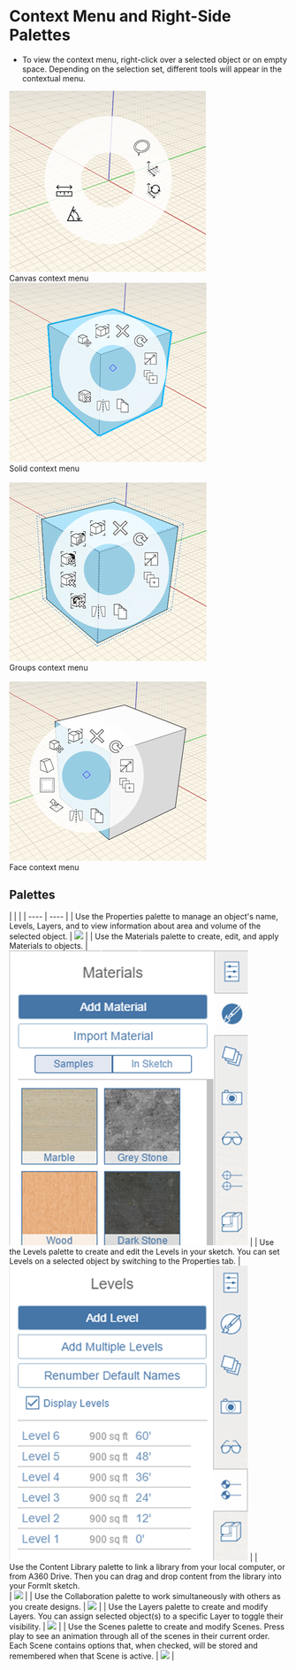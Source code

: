 # Context Menu and Right-Side Palettes


* To view the context menu, right-click over a selected object or on empty space. Depending on the selection set, different tools will appear in the contextual menu. 
    
![](Images/GUID-A91393B3-6AFD-4A36-A766-C15D21C0A4AD-low.png) <br>Canvas context menu<br> 
![](Images/GUID-7E7240F8-0027-4F01-AD5D-9FE71CACCC10-low.png) <br>Solid context menu<br>  
![](Images/GUID-F9112937-1DD8-4500-8613-93E9AFB93568-low.png) <br>Groups context menu<br>     
![](Images/GUID-875CD4E5-E3A3-4F3C-A849-9CE6E26DAEA3-low.png) <br>Face context menu<br>  

## Palettes

| | |
    | ---- | ---- |
    | Use the Properties palette to manage an object's name, Levels, Layers, and to view information about area and volume of the selected object.   |   ![](Images/GUID-A061E419-F183-4D8C-9265-A9F400EC7E93-low.png)   |
    | Use the Materials palette to create, edit, and apply Materials to objects.   |   ![](Images/GUID-D8DB2F73-E1FF-40C0-9C43-9A8B69136EE4-low.png)   |
    | Use the Levels palette to create and edit the Levels in your sketch. You can set Levels on a selected object by switching to the Properties tab.   |   ![](Images/GUID-875750E4-17E6-4057-B231-BD776223CEAE-low.png)   |
    | <br>Use the Content Library palette to link a library from your local computer, or from A360 Drive. Then you can drag and drop content from the library into your FormIt sketch.<br>  |   ![](Images/GUID-28DCD782-6555-40C0-9558-8CC096B5930C-low.png)   |
    | Use the Collaboration palette to work simultaneously with others as you create designs.   |   ![](Images/GUID-E17BEBE7-6486-4302-BCE6-211C601AEAC6-low.png)   |
    | Use the Layers palette to create and modify Layers. You can assign selected object(s) to a specific Layer to toggle their visibility.   |   ![](Images/GUID-9E95DA19-0C90-47FD-B4E4-39716C331640-low.png)   |
    | Use the Scenes palette to create and modify Scenes. Press play to see an animation through all of the scenes in their current order. Each Scene contains options that, when checked, will be stored and remembered when that Scene is active.   |   ![](Images/GUID-5FB0624F-EA3A-46B2-A01E-A1C35A19C76F-low.png)   |
